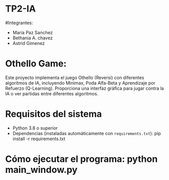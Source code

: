 # TP2-IA
#Integrantes:
- Maria Paz Sanchez
- Bethania A. chavez
- Astrid Gimenez

# Othello Game: 
Este proyecto implementa el juego Othello (Reversi) con diferentes algoritmos de IA, incluyendo Minimax, Poda Alfa-Beta y Aprendizaje por Refuerzo (Q-Learning). 
Proporciona una interfaz gráfica para jugar contra la IA o ver partidas entre diferentes algoritmos.

# Requisitos del sistema

- Python 3.8 o superior
- Dependencias (instaladas automáticamente con `requirements.txt`): pip install -r requirements.txt

# Cómo ejecutar el programa: python main_window.py